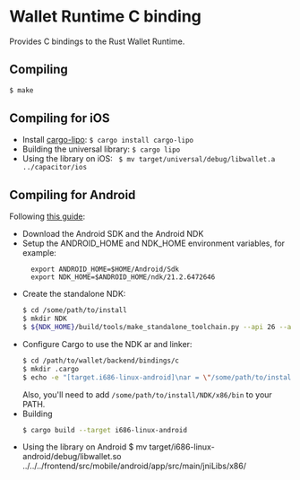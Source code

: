 # Wallet Runtime C binding

Provides C bindings to the Rust Wallet Runtime.

## Compiling
```bash
$ make
```

## Compiling for iOS

- Install [cargo-lipo](https://github.com/TimNN/cargo-lipo):
  `$ cargo install cargo-lipo`
- Building the universal library:
  `$ cargo lipo`
- Using the library on iOS:
  ` $ mv target/universal/debug/libwallet.a ../capacitor/ios`

## Compiling for Android

Following [this guide](https://mozilla.github.io/firefox-browser-architecture/experiments/2017-09-21-rust-on-android.html):

- Download the Android SDK and the Android NDK
- Setup the ANDROID_HOME and NDK_HOME environment variables, for example:
  ```
    export ANDROID_HOME=$HOME/Android/Sdk
    export NDK_HOME=$ANDROID_HOME/ndk/21.2.6472646
  ```
- Create the standalone NDK:
  ```bash
  $ cd /some/path/to/install
  $ mkdir NDK
  $ ${NDK_HOME}/build/tools/make_standalone_toolchain.py --api 26 --arch x86 --install-dir NDK/x86
  ```
- Configure Cargo to use the NDK ar and linker:
  ```bash
  $ cd /path/to/wallet/backend/bindings/c
  $ mkdir .cargo
  $ echo -e "[target.i686-linux-android]\nar = \"/some/path/to/install/NDK/x86/bin/i686-linux-android-ar\"\nlinker = \"/some/path/to/install/NDK/x86/bin/i686-linux-android-clang\"" > .cargo/config
  ```
  Also, you'll need to add `/some/path/to/install/NDK/x86/bin` to your PATH.
- Building
  ```bash
  $ cargo build --target i686-linux-android
  ```
- Using the library on Android
  $ mv target/i686-linux-android/debug/libwallet.so ../../../frontend/src/mobile/android/app/src/main/jniLibs/x86/
